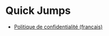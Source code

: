 # Quick Jumps
- [Politique de confidentialité (francais)](https://github.com/SecRaid/LEGAL/blob/master/fr/bot_privacy_policy.md)